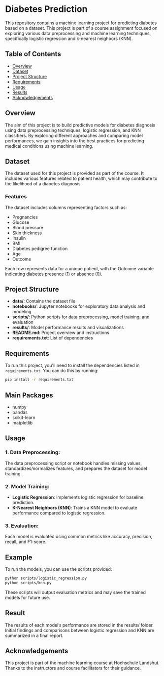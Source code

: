 # Diabetes Prediction

This repository contains a machine learning project for predicting diabetes based on a dataset. This project is part of a course assignment focused on exploring various data preprocessing and machine learning techniques, specifically logistic regression and k-nearest neighbors (KNN).

## Table of Contents
- [Overview](#overview)
- [Dataset](#dataset)
- [Project Structure](#project-structure)
- [Requirements](#requirements)
- [Usage](#usage)
- [Results](#results)
- [Acknowledgements](#acknowledgements)

## Overview

The aim of this project is to build predictive models for diabetes diagnosis using data preprocessing techniques, logistic regression, and KNN classifiers. By exploring different approaches and comparing model performances, we gain insights into the best practices for predicting medical conditions using machine learning.

## Dataset

The dataset used for this project is provided as part of the course. It includes various features related to patient health, which may contribute to the likelihood of a diabetes diagnosis. 

### Features
The dataset includes columns representing factors such as:
- Pregnancies
- Glucose
- Blood pressure
- Skin thickness
- Insulin
- BMI
- Diabetes pedigree function
- Age
- Outcome

Each row represents data for a unique patient, with the Outcome variable indicating diabetes presence (1) or absence (0).

## Project Structure

- **data/**: Contains the dataset file
- **notebooks/**: Jupyter notebooks for exploratory data analysis and modeling
- **scripts/**: Python scripts for data preprocessing, model training, and evaluation
- **results/**: Model performance results and visualizations
- **README.md**: Project overview and instructions
- **requirements.txt**: List of dependencies


## Requirements

To run this project, you'll need to install the dependencies listed in `requirements.txt`. You can do this by running:

```bash
pip install -r requirements.txt
```

## Main Packages

- numpy
- pandas
- scikit-learn
- matplotlib

## Usage

### 1. Data Preprocessing:
The data preprocessing script or notebook handles missing values, standardizes/normalizes features, and prepares the dataset for model training.
### 2. Model Training:
- **Logistic Regression**: Implements logistic regression for baseline prediction.
- **K-Nearest Neighbors (KNN)**: Trains a KNN model to evaluate performance compared to logistic regression.
### 3. Evaluation:
Each model is evaluated using common metrics like accuracy, precision, recall, and F1-score.

## Example 

To run the models, you can use the scripts provided:

```bash
python scripts/logistic_regression.py
python scripts/knn.py
```

These scripts will output evaluation metrics and may save the trained models for future use.

## Result
The results of each model’s performance are stored in the results/ folder. Initial findings and comparisons between logistic regression and KNN are summarized in a final report.

## Acknowledgements

This project is part of the machine learning course at Hochschule Landshut. Thanks to the instructors and course facilitators for their guidance.

















